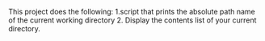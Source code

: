This project does the following:
1.script that prints the absolute path name of the current working directory
2. Display the contents list of your current directory.


